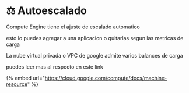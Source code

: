 # ⚖️ Autoescalado

Compute Engine tiene el ajuste de escalado automatico

esto lo puedes agregar a una aplicacion o quitarlas segun las metricas de carga&#x20;



La nube virtual privada o VPC de google admite varios balances de carga&#x20;



puedes leer mas al respecto en este link&#x20;

{% embed url="https://cloud.google.com/compute/docs/machine-resource" %}
